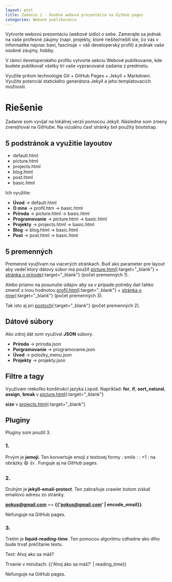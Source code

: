 ```yaml
---
layout: post
title: Zadanie 1 - Osobná webová prezentácia na GitHub pages
categories: Webové publikovanie
---
```

Vytvorte webovú prezentáciu (webové sídlo) o sebe. Zamerajte sa jednak na vaše profesné záujmy (napr. projekty, ktoré riešite/riešili ste, čo vás v informatike najviac baví, fascinuje = váš developerský profil) a jednak vaše osobné záujmy, hobby.

V rámci developerského profilu vytvorte sekciu Webové publikovanie, kde budete publikovať všetky tri vaše vypracované zadania z predmetu.

Využite pritom technológie Git + GitHub Pages + Jekyll + Markdown. Využite potenciál statického generátora Jekyll a jeho templatovacích možností.

# Riešenie
Zadanie som vyvíjal na lokálnej verzií pomocou Jekyll. Následne som zmeny zverejňoval na GitHube. Na vizuálnu časť stránky bol použitý bootstrap.

## 5 podstránok a využitie layoutov

+ default.html	 
+ picture.html
+ projects.html
+ blog.html
+ post.html
+ basic.html

Ich využitie:
- **Úvod** -> default.html
- **O mne**	-> profil.htm -> basic.html	
- **Príroda** -> picture.html -> basic.html
- **Programovanie** ->	picture.html -> basic.html
- **Projekty** -> projects.html -> basic.html
- **Blog** -> blog.html -> basic.html
- **Post** -> post.html -> basic.html

## 5 premenných
Premenné využívam na viacerých stránkach. Buď ako parameter pre layout aby vedel ktorý dátový súbor má použiť 
[picture.html](https://github.com/JanecekJ/JanecekJ.github.io/blob/master/_layouts/picture.html){:target="_blank"} + 
[stránka o prírode](https://github.com/JanecekJ/JanecekJ.github.io/blob/master/Priroda/index.md){:target="_blank"} 
(počet premenných 1).

Alebo priamo na posunutie údajov aby sa v prípade potreby dali ľahko zmeniť s inou hodnotou 
[profil.html](https://github.com/JanecekJ/JanecekJ.github.io/blob/master/_layouts/profil.html){:target="_blank"} + 
[stránka o mne](https://github.com/JanecekJ/JanecekJ.github.io/blob/master/O_mne/index.md){:target="_blank"} 
(počet premenných 3). 

Tak isto aj pri
[postoch](https://github.com/JanecekJ/JanecekJ.github.io/blob/master/_posts/2017-03-10-testovaci-post.md){:target="_blank"} 
 (počet premenných 2).

## Dátové súbory
Ako zdroj dát som využíval **JSON** súbory. 

- **Príroda** -> priroda.json
- **Porgramovanie** -> programovanie.json
- **Úvod** -> polozky_menu.json
- **Projekty** -> projekty.json

## Filtre a tagy
Využívam niekoľko konštrukcí jazyka Liquid.
Napríklad:
**for**, **if**, **sort_natural**, **assign**, **break** v 
[picture.html](https://github.com/JanecekJ/JanecekJ.github.io/blob/master/_layouts/picture.html){:target="_blank"}

**size** v 
[projects.html](https://github.com/JanecekJ/JanecekJ.github.io/blob/master/_layouts/projects.html){:target="_blank"}

## Pluginy
Pluginy som použil 3.

### 1.
Prvým je **jemoji**. Ten konvertuje emoji z textovej formy : smile :  : +1 : na obrázky :smile: :+1: . Funguje aj na GitHub pages.

### 2.
Druhým je **jekyll-email-protect**. Ten zabraňuje crawler botom získať emailovú adresu zo stránky.

**pokus@gmail.com** == **{{'pokus@gmail.com' | encode_email}}**. 

Nefunguje na GitHub pages.

### 3.
Tretím je **liquid-reading-time**. Ten pomocou algoritmu odhadne ako dlho bude trvať préčítanie textu.

Text: Ahoj ako sa máš?

Trvanie v minútach: {{'Ahoj ako sa máš?' | reading_time}}

Nefunguje na GitHub pages.